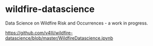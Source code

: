 # wildfire-datascience

Data Science on Wildfire Risk and Occurrences - a work in progress.

https://github.com/v4lli/wildfire-datascience/blob/master/WildfireDatascience.ipynb
